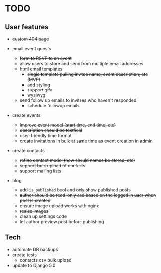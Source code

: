 # TODO

## User features

- ~~custom 404 page~~

- email event guests
  - ~~form to RSVP to an event~~
  - allow users to store and send from multiple email addresses
  - html email templates
    - ~~single template pulling invitee name, event description, etc (MVP)~~
    - add styling
    - support gifs
    - wysiwyg
  - send follow up emails to invitees who haven't responded
    - schedule followup emails

- create events
  - ~~improve event model (start time, end time, etc)~~
  - ~~description should be textfield~~
  - user-friendly time format
  - create invitations in bulk at same time as event creation in admin

- create contacts
  - ~~refine contact model (how should names be stored, etc)~~
  - ~~support bulk upload of contacts~~
  - support mailing lists

- blog
  - ~~add `is_published` bool and only show published posts~~
  - ~~author should be read_only and based on the logged in user when post is created~~
  - ~~ensure image upload works with nginx~~
  - ~~resize images~~
  - clean up settings code
  - let author preview post before publishing

## Tech

- automate DB backups
- create tests
  - contacts csv bulk upload
- update to Django 5.0
